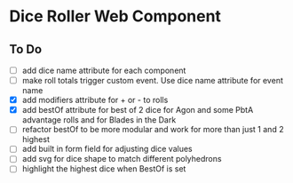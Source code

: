 # Dice Roller Web Component

## To Do

- [ ] add dice name attribute for each component
- [ ] make roll totals trigger custom event. Use dice name attribute for event name
- [x] add modifiers attribute for + or - to rolls
- [x] add bestOf attribute for best of 2 dice for Agon and some PbtA advantage rolls and for Blades in the Dark
- [ ] refactor bestOf to be more modular and work for more than just 1 and 2 highest
- [ ] add built in form field for adjusting dice values
- [ ] add svg for dice shape to match different polyhedrons
- [ ] highlight the highest dice when BestOf is set